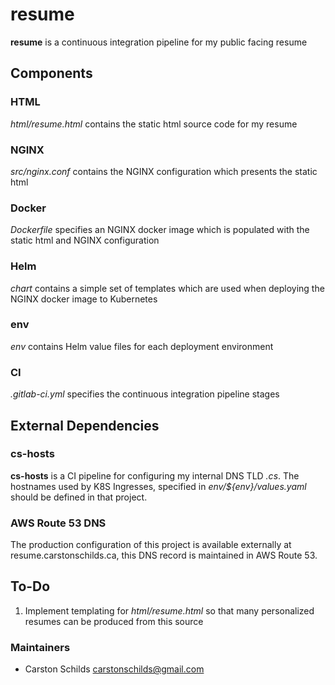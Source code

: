 # resume

**resume** is a continuous integration pipeline for my public facing resume

## Components
### HTML
_html/resume.html_ contains the static html source code for my resume
### NGINX
_src/nginx.conf_ contains the NGINX configuration which presents the static html
### Docker
_Dockerfile_ specifies an NGINX docker image which is populated with the static html and NGINX configuration
### Helm
_chart_ contains a simple set of templates which are used when deploying the NGINX docker image to Kubernetes
### env
_env_ contains Helm value files for each deployment environment
### CI
_.gitlab-ci.yml_ specifies the continuous integration pipeline stages

## External Dependencies
### cs-hosts
**cs-hosts** is a CI pipeline for configuring my internal DNS TLD _.cs_. The hostnames used by K8S Ingresses, specified in _env/${env}/values.yaml_ should be defined in that project.
### AWS Route 53 DNS
The production configuration of this project is available externally at resume.carstonschilds.ca, this DNS record is maintained in AWS Route 53.

## To-Do
1. Implement templating for _html/resume.html_ so that many personalized resumes can be produced from this source

### Maintainers
* Carston Schilds <carstonschilds@gmail.com>